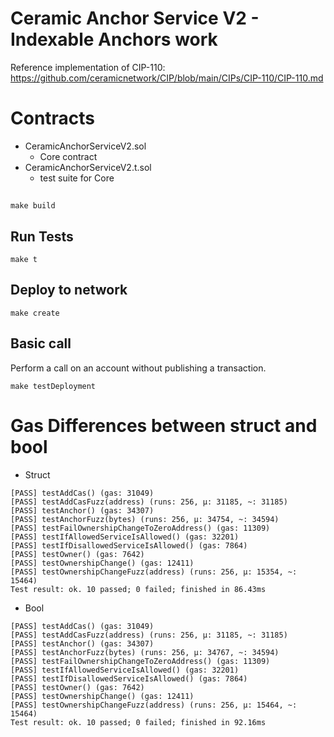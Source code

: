 # Ceramic Anchor Service V2 - Indexable Anchors work
Reference implementation of CIP-110:
https://github.com/ceramicnetwork/CIP/blob/main/CIPs/CIP-110/CIP-110.md

# Contracts
- CeramicAnchorServiceV2.sol
    - Core contract
- CeramicAnchorServiceV2.t.sol
    - test suite for Core

## 
```
make build
```

##  Run Tests
```
make t
```

## Deploy to network
```
make create
```

## Basic call
Perform a call on an account without publishing a transaction.
```
make testDeployment
```

# Gas Differences between struct and bool
- Struct
```
[PASS] testAddCas() (gas: 31049)
[PASS] testAddCasFuzz(address) (runs: 256, μ: 31185, ~: 31185)
[PASS] testAnchor() (gas: 34307)
[PASS] testAnchorFuzz(bytes) (runs: 256, μ: 34754, ~: 34594)
[PASS] testFailOwnershipChangeToZeroAddress() (gas: 11309)
[PASS] testIfAllowedServiceIsAllowed() (gas: 32201)
[PASS] testIfDisallowedServiceIsAllowed() (gas: 7864)
[PASS] testOwner() (gas: 7642)
[PASS] testOwnershipChange() (gas: 12411)
[PASS] testOwnershipChangeFuzz(address) (runs: 256, μ: 15354, ~: 15464)
Test result: ok. 10 passed; 0 failed; finished in 86.43ms
```
- Bool
```
[PASS] testAddCas() (gas: 31049)
[PASS] testAddCasFuzz(address) (runs: 256, μ: 31185, ~: 31185)
[PASS] testAnchor() (gas: 34307)
[PASS] testAnchorFuzz(bytes) (runs: 256, μ: 34767, ~: 34594)
[PASS] testFailOwnershipChangeToZeroAddress() (gas: 11309)
[PASS] testIfAllowedServiceIsAllowed() (gas: 32201)
[PASS] testIfDisallowedServiceIsAllowed() (gas: 7864)
[PASS] testOwner() (gas: 7642)
[PASS] testOwnershipChange() (gas: 12411)
[PASS] testOwnershipChangeFuzz(address) (runs: 256, μ: 15464, ~: 15464)
Test result: ok. 10 passed; 0 failed; finished in 92.16ms
```
